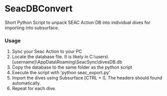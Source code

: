 # SeacDBConvert
Short Python Script to unpack SEAC Action DB into individual dives for importing into subsurface.

### Usage
1) Sync your Seac Action to your PC
2) Locate the database file. It is likely in C:\users\\\[username]\AppData\Roaming\SeacSync\divesDB.db
3) Copy the database to the same folder as the python script
4) Execute the script with 'python seac_export.py'
5) Import the dives using Subsurface [CTRL + I]. The headers should found automatically.
6) Repeat for each dive.
